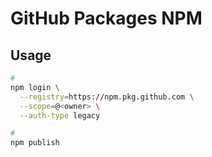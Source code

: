 # GitHub Packages NPM

## Usage

```sh
#
npm login \
  --registry=https://npm.pkg.github.com \
  --scope=@<owner> \
  --auth-type legacy

#
npm publish
```
